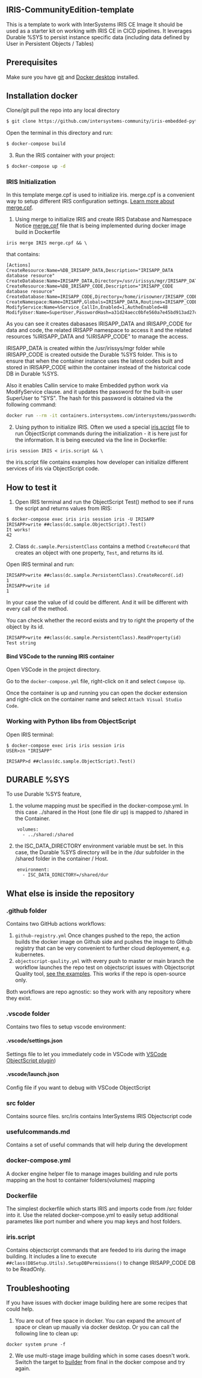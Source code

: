 ## IRIS-CommunityEdition-template
This is a template to work with InterSystems IRIS CE Image
It should be used as a starter kit on working with IRIS CE in CICD pipelines.
It leverages Durable %SYS to persist instance specific data (including data defined by User in Persistent Objects / Tables)

## Prerequisites
Make sure you have [git](https://git-scm.com/book/en/v2/Getting-Started-Installing-Git) and [Docker desktop](https://www.docker.com/products/docker-desktop) installed.

## Installation docker

Clone/git pull the repo into any local directory

```bash
$ git clone https://github.com/intersystems-community/iris-embedded-python-template.git
```

Open the terminal in this directory and run:

```bash
$ docker-compose build
```

3. Run the IRIS container with your project:

```bash
$ docker-compose up -d
```

### IRIS Initialization
In this template merge.cpf is used to initialize iris.
merge.cpf is a convenient way to setup different IRIS configuration settings. [Learn more about merge.cpf](https://docs.intersystems.com/irislatest/csp/docbook/DocBook.UI.Page.cls?KEY=RACS_cpf#:~:text=Use%20the%20iris%20merge%20command,is%20the%20instance's%20current%20iris.).

1. Using merge to initialize IRIS and create IRIS Database and Namespace
Notice [merge.cpf](https://github.com/intersystems-community/iris-embedded-python-template/blob/4c12d4b02770c7422c7553ee818a18c1871c3759/merge.cpf) file that is being implemented during docker image build in Dockerfile
```
iris merge IRIS merge.cpf && \
```
 that contains:
```
[Actions]
CreateResource:Name=%DB_IRISAPP_DATA,Description="IRISAPP_DATA database resource"
CreateDatabase:Name=IRISAPP_DATA,Directory=/usr/irissys/mgr/IRISAPP_DATA,Resource=%DB_IRISAPP_DATA
CreateResource:Name=%DB_IRISAPP_CODE,Description="IRISAPP_CODE database resource"
CreateDatabase:Name=IRISAPP_CODE,Directory=/home/irisowner/IRISAPP_CODE/,Resource=%DB_IRISAPP_CODE
CreateNamespace:Name=IRISAPP,Globals=IRISAPP_DATA,Routines=IRISAPP_CODE,Interop=1
ModifyService:Name=%Service_CallIn,Enabled=1,AutheEnabled=48
ModifyUser:Name=SuperUser,PasswordHash=a31d24aecc0bfe560a7e45bd913ad27c667dc25a75cbfd358c451bb595b6bd52bd25c82cafaa23ca1dd30b3b4947d12d3bb0ffb2a717df29912b743a281f97c1,0a4c463a2fa1e7542b61aa48800091ab688eb0a14bebf536638f411f5454c9343b9aa6402b4694f0a89b624407a5f43f0a38fc35216bb18aab7dc41ef9f056b1,10000,SHA512
```
As you can see it creates dabasases IRISAPP_DATA and IRISAPP_CODE for data and code, the related IRISAPP namespace to access it and the related resources %IRISAPP_DATA and %IRISAPP_CODE" to manage the access.

IRISAPP_DATA is created within the /usr/irissys/mgr folder while IRISAPP_CODE is created outside the Durable %SYS folder. This is to ensure that when the container instance uses the latest codes built and stored in IRISAPP_CODE within the container instead of the historical code DB in Durable %SYS.

Also it enables Callin service to make Embedded python work via ModifyService clause.
and it updates the password for the built-in user SuperUser to "SYS". The hash for this password is obtained via the following command:
```bash
docker run --rm -it containers.intersystems.com/intersystems/passwordhash:1.1 -algorithm SHA512 -workfactor 10000
```

2. Using python to initialize IRIS.
Often we used a special [iris.script](https://github.com/intersystems-community/iris-embedded-python-template/blob/d7c817865b48681e3454997906e1374b3baeef74/iris.script) file to run ObjectScript commands during the initialization - it is here just for the information.
It is being executed via the line in Dockerfile:
```
iris session IRIS < iris.script && \
```
the iris.script file contains examples how developer can initialize different services of iris via ObjectScript code.


## How to test it

1. Open IRIS terminal and run the ObjectScript Test() method to see if runs the script and returns values from IRIS:

```
$ docker-compose exec iris iris session iris -U IRISAPP
IRISAPP>write ##class(dc.sample.ObjectScript).Test()
It works!
42
```



2. Class `dc.sample.PersistentClass` contains a method `CreateRecord` that creates an object with one property, `Test`, and returns its id.

Open IRIS terminal and run:

```
IRISAPP>write ##class(dc.sample.PersistentClass).CreateRecord(.id)
1
IRISAPP>write id
1
```

In your case the value of id could be different. And it will be different with every call of the method.

You can check whether the record exists and try to right the property of the object by its id.

```
IRISAPP>write ##class(dc.sample.PersistentClass).ReadProperty(id)
Test string
```

#### Bind VSCode to the running IRIS container

Open VSCode in the project directory.

Go to the `docker-compose.yml` file, right-click on it and select `Compose Up`.

Once the container is up and running you can open the docker extension and right-click on the container name and select `Attach Visual Studio Code`.

### Working with Python libs from ObjectScript
Open IRIS terminal:

```objectscript
$ docker-compose exec iris iris session iris
USER>zn "IRISAPP"
```

```objectscript
IRISAPP>d ##class(dc.sample.ObjectScript).Test()

```
## DURABLE %SYS
To use Durable %SYS feature,
1. the volume mapping must be specified in the docker-compose.yml. In this case ../shared in the Host (one file dir up) is mapped to /shared in the Container.
```
    volumes:
      - ../shared:/shared
```
2. the ISC_DATA_DIRECTORY environment variable must be set. In this case, the Durable %SYS directory will be in the /dur subfolder in the /shared folder in the container / Host.
```
    environment:
      - ISC_DATA_DIRECTORY=/shared/dur
```

## What else is inside the repository

### .github folder

Contains two GitHub actions workflows:
1. `github-registry.yml`
    Once changes pushed to the repo, the action builds the docker image on Github side and pushes the image to Github registry that can be very convenient to further cloud deployement, e.g. kubernetes.
2. `objectscript-qaulity.yml`
    with every push to master or main branch the workflow launches the repo test on objectscript issues with Objectscript Quality tool, [see the examples](https://community.objectscriptquality.com/projects?sort=-analysis_date). This works if the repo is open-source only.

Both workflows are repo agnostic: so they work with any repository where they exist.

### .vscode folder
Contains two files to setup vscode environment:

#### .vscode/settings.json

Settings file to let you immediately code in VSCode with [VSCode ObjectScript plugin](https://marketplace.visualstudio.com/items?itemName=daimor.vscode-objectscript))

#### .vscode/launch.json

Config file if you want to debug with VSCode ObjectScript

### src folder

Contains source files.
src/iris contains InterSystems IRIS Objectscript code

### usefulcommands.md

Contains a set of useful commands that will help during the development

### docker-compose.yml

A docker engine helper file to manage images building and rule ports mapping an the host to container folders(volumes) mapping

### Dockerfile

The simplest dockerfile which starts IRIS and imports code from /src folder into it.
Use the related docker-compose.yml to easily setup additional parametes like port number and where you map keys and host folders.


### iris.script

Contains objectscript commands that are feeded to iris during the image building. It includes a line to execute ```##class(DBSetup.Utils).SetupDBPermissions()``` to change IRISAPP_CODE DB to be ReadOnly.


## Troubleshooting

If you have issues with docker image building here are some recipes that could help.

1. You are out of free space in docker. You can expand the amount of space or clean up maually via docker desktop. Or you can call the following line to clean up:
```
docker system prune -f
```

2. We use multi-stage image building which in some cases doesn't work. Switch the target to [builder](https://github.com/intersystems-community/intersystems-iris-dev-template/blob/6ab6791983e5783118efce1777a7671046652e4c/docker-compose.yml#L7) from final in the docker compose and try again.

